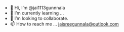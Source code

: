 - 👋 Hi, I’m @jai1113gunnnala
- 🌱 I’m currently learning ...
- 💞️ I’m looking to collaborate.
- 📫 How to reach me ... jaisreegunnala@outlook.com

<!---
jai1113gunnnala/jai1113gunnnala is a ✨ special ✨ repository because its `README.md` (this file) appears on your GitHub profile.
You can click the Preview link to take a look at your changes.
--->
